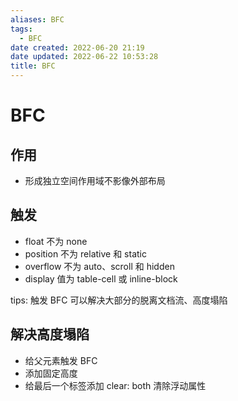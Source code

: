 ```yaml
---
aliases: BFC
tags:
  - BFC
date created: 2022-06-20 21:19
date updated: 2022-06-22 10:53:28
title: BFC
---
```


# BFC

## 作用

- 形成独立空间作用域不影像外部布局

## 触发

- float 不为 none
- position 不为 relative 和 static
- overflow 不为 auto、scroll 和 hidden
- display 值为 table-cell 或 inline-block

tips: 触发 BFC 可以解决大部分的脱离文档流、高度塌陷

## 解决高度塌陷

- 给父元素触发 BFC
- 添加固定高度
- 给最后一个标签添加 clear: both 清除浮动属性
